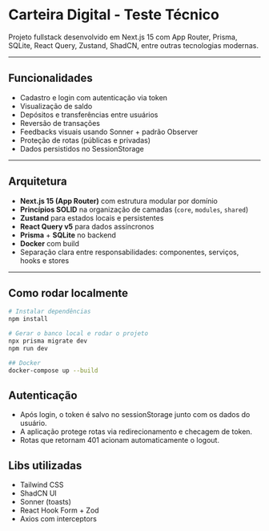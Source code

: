 # Carteira Digital - Teste Técnico

Projeto fullstack desenvolvido em Next.js 15 com App Router, Prisma, SQLite, React Query, Zustand, ShadCN, entre outras tecnologias modernas.

---

## Funcionalidades

- Cadastro e login com autenticação via token
- Visualização de saldo
- Depósitos e transferências entre usuários
- Reversão de transações
- Feedbacks visuais usando Sonner + padrão Observer
- Proteção de rotas (públicas e privadas)
- Dados persistidos no SessionStorage

---

## Arquitetura

- **Next.js 15 (App Router)** com estrutura modular por domínio
- **Princípios SOLID** na organização de camadas (`core`, `modules`, `shared`)
- **Zustand** para estados locais e persistentes
- **React Query v5** para dados assíncronos
- **Prisma** + **SQLite** no backend
- **Docker** com build
- Separação clara entre responsabilidades: componentes, serviços, hooks e stores

---

## Como rodar localmente

```bash
# Instalar dependências
npm install

# Gerar o banco local e rodar o projeto
npx prisma migrate dev
npm run dev
```

```bash
## Docker
docker-compose up --build
```

## Autenticação

- Após login, o token é salvo no sessionStorage junto com os dados do usuário.
- A aplicação protege rotas via redirecionamento e checagem de token.
- Rotas que retornam 401 acionam automaticamente o logout.

## Libs utilizadas

- Tailwind CSS
- ShadCN UI
- Sonner (toasts)
- React Hook Form + Zod
- Axios com interceptors
